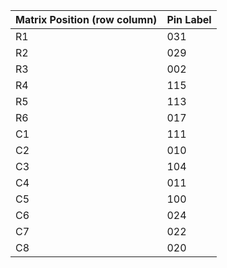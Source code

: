 

| Matrix Position (row column) | Pin Label |
| ---------------------------- | --------- |
| R1                           | 031       |
| R2                           | 029       |
| R3                           | 002       |
| R4                           | 115       |
| R5                           | 113       |
| R6                           | 017       |
| C1                           | 111       |
| C2                           | 010       |
| C3                           | 104       |
| C4                           | 011       |
| C5                           | 100       |
| C6                           | 024       |
| C7                           | 022       |
| C8                           | 020       |